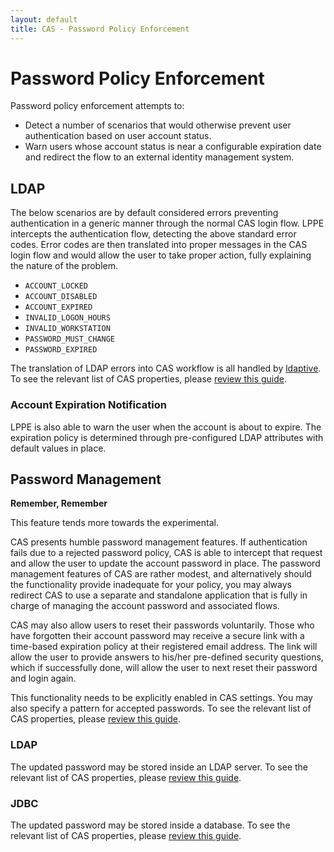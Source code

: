 ```yaml
---
layout: default
title: CAS - Password Policy Enforcement
---
```


# Password Policy Enforcement

Password policy enforcement attempts to:

- Detect a number of scenarios that would otherwise prevent user authentication based on user account status.
- Warn users whose account status is near a configurable expiration date and redirect the flow to an external
identity management system.

## LDAP

The below scenarios are by default considered errors preventing authentication in a generic manner through
the normal CAS login flow. LPPE intercepts the authentication flow, detecting the above standard error codes.
Error codes are then translated into proper messages in the CAS login flow and would allow the user to take proper action,
fully explaining the nature of the problem.

- `ACCOUNT_LOCKED`
- `ACCOUNT_DISABLED`
- `ACCOUNT_EXPIRED`
- `INVALID_LOGON_HOURS`
- `INVALID_WORKSTATION`
- `PASSWORD_MUST_CHANGE`
- `PASSWORD_EXPIRED`

The translation of LDAP errors into CAS workflow is all
handled by [ldaptive](http://www.ldaptive.org/docs/guide/authentication/accountstate). To see the relevant list of CAS properties,
please [review this guide](Configuration-Properties.html).

### Account Expiration Notification

LPPE is also able to warn the user when the account is about to expire. The expiration policy is
determined through pre-configured LDAP attributes with default values in place.

## Password Management

<div class="alert alert-warning"><strong>Remember, Remember</strong><p>This feature tends more towards the experimental.</p></div>

CAS presents humble password management features. If authentication fails due to a rejected password policy, CAS is able to intercept
that request and allow the user to update the account password in place. The password management features of CAS are rather modest, and
alternatively should the functionality provide inadequate for your policy, you may always redirect CAS to use a separate and standalone
application that is fully in charge of managing the account password and associated flows.

CAS may also allow users to reset their passwords voluntarily. Those who have forgotten their account password
may receive a secure link with a time-based expiration policy at their registered email address. The link
will allow the user to provide answers to his/her pre-defined security questions, which if successfully done,
will allow the user to next reset their password and login again.

This functionality needs to be explicitly enabled in CAS settings. You may also specify a pattern for accepted passwords. To see the relevant list of CAS properties, please [review this guide](Configuration-Properties.html).

### LDAP

The updated password may be stored inside an LDAP server.
To see the relevant list of CAS properties, please [review this guide](Configuration-Properties.html).

### JDBC

The updated password may be stored inside a database.
To see the relevant list of CAS properties, please [review this guide](Configuration-Properties.html).
